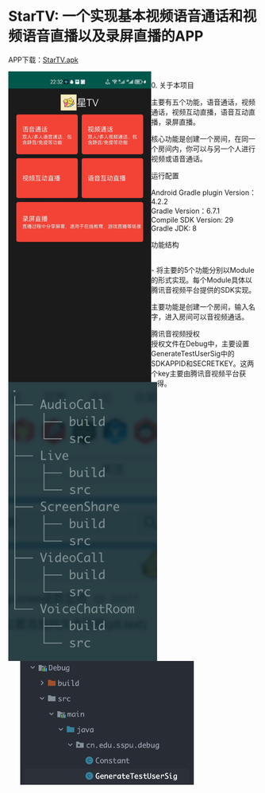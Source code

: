 # StarTV: 一个实现基本视频语音通话和视频语音直播以及录屏直播的APP

APP下载：[StarTV.apk](./StarTV.apk)

<img src="images/WechatIMG26.jpeg" width="288px" align="left">
<br>
0. 关于本项目

主要有五个功能，语音通话，视频通话，视频互动直播，语音互动直播，录屏直播。

核心功能是创建一个房间，在同一个房间内，你可以与另一个人进行视频或语音通话。

1. 运行配置

- Android Gradle plugin Version：4.2.2
- Gradle Version：6.7.1
- Compile SDK Version: 29
- Gradle JDK: 8

2. 功能结构

<img src="images/tree.png" width="300px" align="left">
<br>
- 将主要的5个功能分别以Module的形式实现。每个Module具体以腾讯音视频平台提供的SDK实现。

- 主要功能是创建一个房间，输入名字，进入房间可以音视频通话。

3. 腾讯音视频授权
<img src="images/GenerateTestUserSig.png" width=350px align="left"><br>
   授权文件在Debug中，主要设置GenerateTestUserSig中的SDKAPPID和SECRETKEY。这两个key主要由腾讯音视频平台获得。
